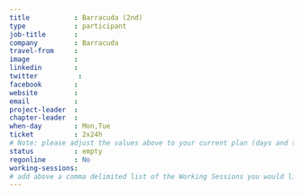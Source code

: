 ```yaml
---
title           : Barracuda (2nd)
type            : participant
job-title       :
company         : Barracuda
travel-from     :
image           :
linkedin        :
twitter          :
facebook        :
website         :
email           :
project-leader  :
chapter-leader  :
when-day        : Mon,Tue
ticket          : 2x24h
# Note: please adjust the values above to your current plan (days and ticket duration)
status          : empty
regonline       : No
working-sessions:
# add above a comma delimited list of the Working Sessions you would like to attend (use the session's title)
---
```


<!-- put more details about participant here -->
